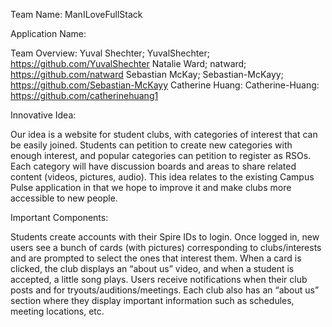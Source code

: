 Team Name: ManILoveFullStack

Application Name: 

Team Overview:
Yuval Shechter; YuvalShechter; https://github.com/YuvalShechter
Natalie Ward; natward; https://github.com/natward
Sebastian McKay; Sebastian-McKayy; https://github.com/Sebastian-McKayy
Catherine Huang: Catherine-Huang: https://github.com/catherinehuang1 

Innovative Idea: 

Our idea is a website for student clubs, with categories of interest that can be easily joined. Students can petition to create new categories with enough interest, and popular categories can petition to register as RSOs. Each category will have discussion boards and areas to share related content (videos, pictures, audio). This idea relates to the existing Campus Pulse application in that we hope to improve it and make clubs more accessible to new people. 

Important Components:

Students create accounts with their Spire IDs to login. Once logged in, new users see a bunch of cards (with pictures) corresponding to clubs/interests and are prompted to select the ones that interest them. When a card is clicked, the club displays an “about us” video, and when a student is accepted, a little song plays. Users receive notifications when their club posts and for tryouts/auditions/meetings. Each club also has an “about us” section where they display important information such as schedules, meeting locations, etc.